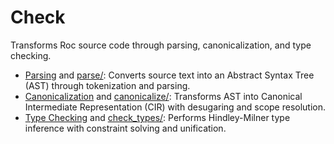# Check

Transforms Roc source code through parsing, canonicalization, and type checking.

- [Parsing](./parse.zig) and [parse/](./parse/): Converts source text into an Abstract Syntax Tree (AST) through tokenization and parsing.
- [Canonicalization](./canonicalize.zig) and [canonicalize/](./canonicalize/): Transforms AST into Canonical Intermediate Representation (CIR) with desugaring and scope resolution.
- [Type Checking](./check_types.zig) and [check_types/](./check_types/): Performs Hindley-Milner type inference with constraint solving and unification.